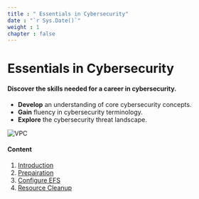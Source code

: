 ```yaml
---
title : " Essentials in Cybersecurity"
date : "`r Sys.Date()`"
weight : 1
chapter : false
---
```


# Essentials in Cybersecurity

#### Discover the skills needed for a career in cybersecurity.

- **Develop** an understanding of core cybersecurity concepts.
- **Gain** fluency in cybersecurity terminology.
- **Explore** the cybersecurity threat landscape.


![VPC](/secu/images/1/0001.png?featherlight=false&width=50pc)

#### Content

1. [Introduction](1-introduce/)
2. [Prepairation](2-prepairation/)
3. [Configure EFS](3-configureefs/)
4. [Resource Cleanup](4-resourcecleanup/)